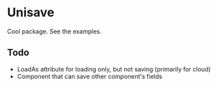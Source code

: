 Unisave
=======

Cool package. See the examples.

## Todo

- LoadAs attribute for loading only, but not saving (primarily for cloud)
- Component that can save other component's fields
